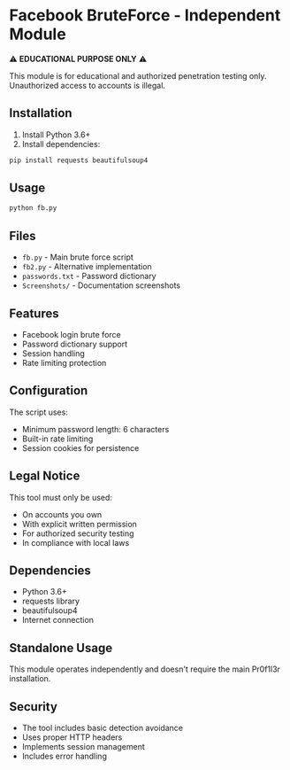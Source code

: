 # Facebook BruteForce - Independent Module

⚠️ **EDUCATIONAL PURPOSE ONLY** ⚠️

This module is for educational and authorized penetration testing only. Unauthorized access to accounts is illegal.

## Installation

1. Install Python 3.6+
2. Install dependencies:

```bash
pip install requests beautifulsoup4
```

## Usage

```bash
python fb.py
```

## Files

- `fb.py` - Main brute force script
- `fb2.py` - Alternative implementation
- `passwords.txt` - Password dictionary
- `Screenshots/` - Documentation screenshots

## Features

- Facebook login brute force
- Password dictionary support
- Session handling
- Rate limiting protection

## Configuration

The script uses:

- Minimum password length: 6 characters
- Built-in rate limiting
- Session cookies for persistence

## Legal Notice

This tool must only be used:

- On accounts you own
- With explicit written permission
- For authorized security testing
- In compliance with local laws

## Dependencies

- Python 3.6+
- requests library
- beautifulsoup4
- Internet connection

## Standalone Usage

This module operates independently and doesn't require the main Pr0f1l3r installation.

## Security

- The tool includes basic detection avoidance
- Uses proper HTTP headers
- Implements session management
- Includes error handling
